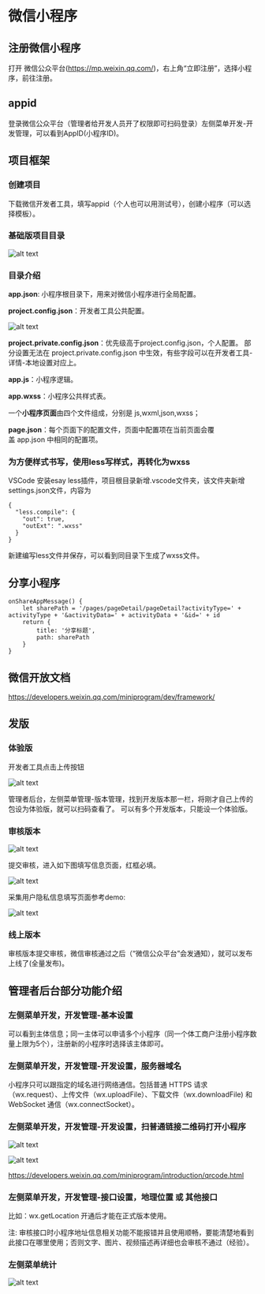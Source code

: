 # 微信小程序

## 注册微信小程序

打开 微信公众平台(https://mp.weixin.qq.com/)，右上角“立即注册”，选择小程序，前往注册。

## appid

登录微信公众平台（管理者给开发人员开了权限即可扫码登录）左侧菜单开发-开发管理，可以看到AppID(小程序ID)。

## 项目框架

### 创建项目
下载微信开发者工具，填写appid（个人也可以用测试号），创建小程序（可以选择模板）。

### 基础版项目目录
![alt text](image.png)

### 目录介绍
**app.json**: 小程序根目录下，用来对微信小程序进行全局配置。

**project.config.json**：开发者工具公共配置。

![alt text](image-1.png)

**project.private.config.json**：优先级高于project.config.json，个人配置。
部分设置无法在 project.private.config.json 中生效，有些字段可以在开发者工具-详情-本地设置对应上。

**app.js**：小程序逻辑。

**app.wxss**：小程序公共样式表。

一个**小程序页面**由四个文件组成，分别是 js,wxml,json,wxss；

**page.json**：每个页面下的配置文件，页面中配置项在当前页面会覆盖 app.json 中相同的配置项。


### 为方便样式书写，使用less写样式，再转化为wxss
VSCode 安装esay less插件，项目根目录新增.vscode文件夹，该文件夹新增settings.json文件，内容为
```
{
  "less.compile": {
    "out": true,
    "outExt": ".wxss"
  }
}
```
新建编写less文件并保存，可以看到同目录下生成了wxss文件。


## 分享小程序
```
onShareAppMessage() {
    let sharePath = '/pages/pageDetail/pageDetail?activityType=' + activityType + '&activityData=' + activityData + '&id=' + id
    return {
        title: '分享标题',
        path: sharePath
    }
}
``` 

## 微信开放文档
https://developers.weixin.qq.com/miniprogram/dev/framework/


## 发版

### 体验版
开发者工具点击上传按钮

![alt text](image-3.png)

管理者后台，左侧菜单管理-版本管理，找到开发版本那一栏，将刚才自己上传的包设为体验版，就可以扫码查看了。
可以有多个开发版本，只能设一个体验版。

### 审核版本
![alt text](image-4.png)

提交审核，进入如下图填写信息页面，红框必填。

![alt text](image-6.png)

采集用户隐私信息填写页面参考demo:

![alt text](image-7.png)

### 线上版本
审核版本提交审核，微信审核通过之后（“微信公众平台”会发通知），就可以发布上线了(全量发布)。


## 管理者后台部分功能介绍

### 左侧菜单开发，开发管理-基本设置

可以看到主体信息；同一主体可以申请多个小程序（同一个体工商户注册小程序数量上限为5个），注册新的小程序时选择该主体即可。

### 左侧菜单开发，开发管理-开发设置，服务器域名
小程序只可以跟指定的域名进行网络通信。包括普通 HTTPS 请求（wx.request）、上传文件（wx.uploadFile）、下载文件（wx.downloadFile) 和 WebSocket 通信（wx.connectSocket）。

### 左侧菜单开发，开发管理-开发设置，扫普通链接二维码打开小程序
![alt text](image-8.png)

![alt text](image-9.png)

https://developers.weixin.qq.com/miniprogram/introduction/qrcode.html


### 左侧菜单开发，开发管理-接口设置，地理位置 或 其他接口
比如：wx.getLocation 开通后才能在正式版本使用。

注: 审核接口时小程序地址信息相关功能不能报错并且使用顺畅，要能清楚地看到此接口在哪里使用；否则文字、图片、视频描述再详细也会审核不通过（经验）。

### 左侧菜单统计
![alt text](image-5.png)